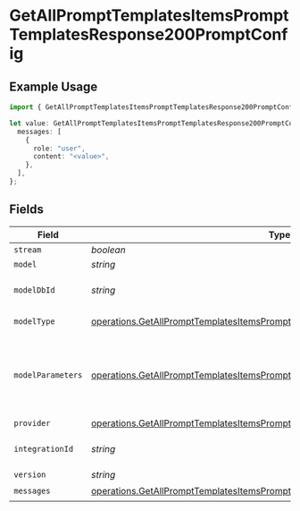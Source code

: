 # GetAllPromptTemplatesItemsPromptTemplatesResponse200PromptConfig

## Example Usage

```typescript
import { GetAllPromptTemplatesItemsPromptTemplatesResponse200PromptConfig } from "orq-poc-typescript-multi-env-version/models/operations";

let value: GetAllPromptTemplatesItemsPromptTemplatesResponse200PromptConfig = {
  messages: [
    {
      role: "user",
      content: "<value>",
    },
  ],
};
```

## Fields

| Field                                                                                                                                                                            | Type                                                                                                                                                                             | Required                                                                                                                                                                         | Description                                                                                                                                                                      |
| -------------------------------------------------------------------------------------------------------------------------------------------------------------------------------- | -------------------------------------------------------------------------------------------------------------------------------------------------------------------------------- | -------------------------------------------------------------------------------------------------------------------------------------------------------------------------------- | -------------------------------------------------------------------------------------------------------------------------------------------------------------------------------- |
| `stream`                                                                                                                                                                         | *boolean*                                                                                                                                                                        | :heavy_minus_sign:                                                                                                                                                               | N/A                                                                                                                                                                              |
| `model`                                                                                                                                                                          | *string*                                                                                                                                                                         | :heavy_minus_sign:                                                                                                                                                               | N/A                                                                                                                                                                              |
| `modelDbId`                                                                                                                                                                      | *string*                                                                                                                                                                         | :heavy_minus_sign:                                                                                                                                                               | The id of the resource                                                                                                                                                           |
| `modelType`                                                                                                                                                                      | [operations.GetAllPromptTemplatesItemsPromptTemplatesResponse200ModelType](../../models/operations/getallprompttemplatesitemsprompttemplatesresponse200modeltype.md)             | :heavy_minus_sign:                                                                                                                                                               | The type of the model                                                                                                                                                            |
| `modelParameters`                                                                                                                                                                | [operations.GetAllPromptTemplatesItemsPromptTemplatesResponse200ModelParameters](../../models/operations/getallprompttemplatesitemsprompttemplatesresponse200modelparameters.md) | :heavy_minus_sign:                                                                                                                                                               | Model Parameters: Not all parameters apply to every model                                                                                                                        |
| `provider`                                                                                                                                                                       | [operations.GetAllPromptTemplatesItemsPromptTemplatesResponse200Provider](../../models/operations/getallprompttemplatesitemsprompttemplatesresponse200provider.md)               | :heavy_minus_sign:                                                                                                                                                               | N/A                                                                                                                                                                              |
| `integrationId`                                                                                                                                                                  | *string*                                                                                                                                                                         | :heavy_minus_sign:                                                                                                                                                               | The id of the resource                                                                                                                                                           |
| `version`                                                                                                                                                                        | *string*                                                                                                                                                                         | :heavy_minus_sign:                                                                                                                                                               | N/A                                                                                                                                                                              |
| `messages`                                                                                                                                                                       | [operations.GetAllPromptTemplatesItemsPromptTemplatesResponse200Messages](../../models/operations/getallprompttemplatesitemsprompttemplatesresponse200messages.md)[]             | :heavy_check_mark:                                                                                                                                                               | N/A                                                                                                                                                                              |